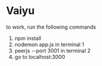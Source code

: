 # Vaiyu
to work, run the following commands

1) npm install
2) nodemon app.js in terminal 1 
3) peerjs --port 3001 in terminal 2
4) go to localhost:3000